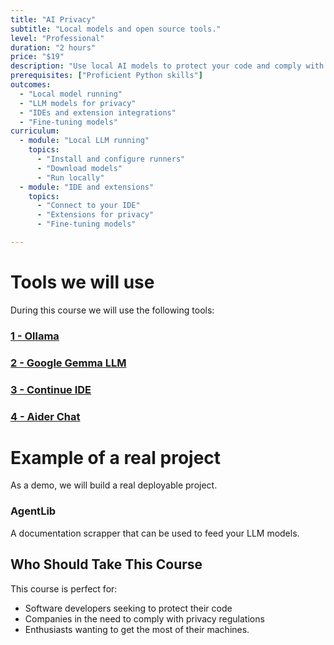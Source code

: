 ```yaml
---
title: "AI Privacy"
subtitle: "Local models and open source tools."
level: "Professional"
duration: "2 hours"
price: "$19"
description: "Use local AI models to protect your code and comply with privacy regulations."
prerequisites: ["Proficient Python skills"]
outcomes:
  - "Local model running"
  - "LLM models for privacy"
  - "IDEs and extension integrations"
  - "Fine-tuning models"
curriculum:
  - module: "Local LLM running"
    topics:
      - "Install and configure runners"
      - "Download models"
      - "Run locally"
  - module: "IDE and extensions"
    topics:
      - "Connect to your IDE"
      - "Extensions for privacy"
      - "Fine-tuning models"

---
```


# Tools we will use

During this course we will use the following tools:

### [1 - Ollama](https://ollama.ai/)

### [2 - Google Gemma LLM](https://ai.google.dev/gemma/docs)

### [3 - Continue IDE](https://continue.dev/)

### [4 - Aider Chat](https://aider.chat/)

# Example of a real project

As a demo, we will build a real deployable project.

### AgentLib

A documentation scrapper that can be used to feed your LLM models.

## Who Should Take This Course

This course is perfect for:
- Software developers seeking to protect their code 
- Companies in the need to comply with privacy regulations
- Enthusiasts wanting to get the most of their machines.
